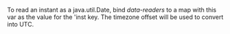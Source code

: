 To read an instant as a java.util.Date, bind *data-readers* to a map with
this var as the value for the 'inst key. The timezone offset will be used
to convert into UTC.